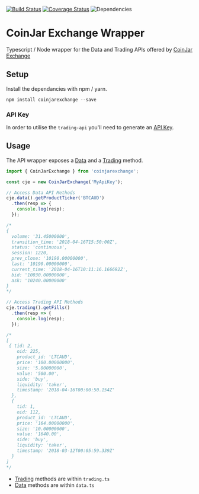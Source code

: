 [![Build Status](https://travis-ci.org/sketchthat/coinjarexchange.svg?branch=master)](https://travis-ci.org/sketchthat/coinjarexchange) [![Coverage Status](https://coveralls.io/repos/github/sketchthat/coinjarexchange/badge.svg?branch=master)](https://coveralls.io/github/sketchthat/coinjarexchange?branch=master)
![Dependencies](https://david-dm.org/sketchthat/coinjarexchange.svg)

# CoinJar Exchange Wrapper

Typescript / Node wrapper for the Data and Trading APIs offered by [CoinJar Exchange](https://exchange.coinjar.com)

## Setup

Install the dependancies with npm / yarn.

```
npm install coinjarexchange --save
```

### API Key

In order to utilise the `trading-api` you'll need to generate an [API Key](https://exchange.coinjar.com/api).

## Usage

The API wrapper exposes a [Data](https://docs.exchange.coinjar.com/data-api/) and a [Trading](https://docs.exchange.coinjar.com/trading-api/) method.

```typescript
import { CoinJarExchange } from 'coinjarexchange';

const cje = new CoinJarExchange('MyApiKey');

// Access Data API Methods
cje.data().getProductTicker('BTCAUD')
  .then(resp => {
    console.log(resp);
  });

/*
{
  volume: '31.45000000',
  transition_time: '2018-04-16T15:50:00Z',
  status: 'continuous',
  session: 1220,
  prev_close: '10190.00000000',
  last: '10190.00000000',
  current_time: '2018-04-16T10:11:16.166692Z',
  bid: '10030.00000000',
  ask: '10240.00000000'
}
*/

// Access Trading API Methods
cje.trading().getFills()
  .then(resp => {
    console.log(resp);
  });

/*
[
 { tid: 2,
    oid: 225,
    product_id: 'LTCAUD',
    price: '100.00000000',
    size: '5.00000000',
    value: '500.00',
    side: 'buy',
    liquidity: 'taker',
    timestamp: '2018-04-16T00:00:50.154Z'
  },
  {
    tid: 1,
    oid: 112,
    product_id: 'LTCAUD',
    price: '164.00000000',
    size: '10.00000000',
    value: '1640.00',
    side: 'buy',
    liquidity: 'taker',
    timestamp: '2018-03-12T00:05:59.339Z'
  }
]
*/
```

- [Trading](https://github.com/sketchthat/coinjarexchange/blob/master/src/trading.ts) methods are within `trading.ts`
- [Data](https://github.com/sketchthat/coinjarexchange/blob/master/src/data.ts) methods are within `data.ts`
